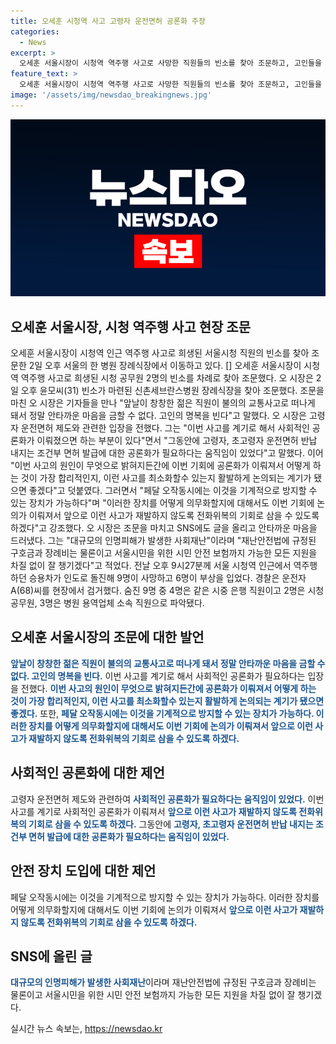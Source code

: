 ```yaml
---
title: 오세훈 시청역 사고 고령자 운전면허 공론화 주장
categories:
  - News
excerpt: >
  오세훈 서울시장이 시청역 역주행 사고로 사망한 직원들의 빈소를 찾아 조문하고, 고인들을 추모하며 안전 문제에 대한 입장을 밝혔습니다. 특히 고령자 운전면허 제도와 관련, 페달 오작동 방지 장치 등 안전에 대한 논의를 촉구했으며 SNS를 통해 시민들에게 안전 보장을 약속했습니다. 이 사건은 인근에서 발생한 역주행 차량으로 9명 사망, 6명 부상을 일으켰고, 운전자는 경찰에 의해 검거된 상황입니다.
feature_text: >
  오세훈 서울시장이 시청역 역주행 사고로 사망한 직원들의 빈소를 찾아 조문하고, 고인들을 추모하며 안전 문제에 대한 입장을 밝혔습니다. 특히 고령자 운전면허 제도와 관련, 페달 오작동 방지 장치 등 안전에 대한 논의를 촉구했으며 SNS를 통해 시민들에게 안전 보장을 약속했습니다. 이 사건은 인근에서 발생한 역주행 차량으로 9명 사망, 6명 부상을 일으켰고, 운전자는 경찰에 의해 검거된 상황입니다.
image: '/assets/img/newsdao_breakingnews.jpg'
---
```


<p><img src="/assets/img/newsdao_breakingnews.jpg" alt="koreaapp 속보" /></p>

<h2 data-ke-size="size26">오세훈 서울시장, 시청 역주행 사고 현장 조문</h2>

<p data-ke-size="size16">오세훈 서울시장이 시청역 인근 역주행 사고로 희생된 서울시청 직원의 빈소를 찾아 조문한 2일 오후 서울의 한 병원 장례식장에서 이동하고 있다.  [] 오세훈 서울시장이 시청역 역주행 사고로 희생된 시청 공무원 2명의 빈소를 차례로 찾아 조문했다. 오 시장은 2일 오후 윤모씨(31) 빈소가 마련된 신촌세브란스병원 장례식장을 찾아 조문했다. 조문을 마친 오 시장은 기자들을 만나 "앞날이 창창한 젊은 직원이 불의의 교통사고로 떠나게 돼서 정말 안타까운 마음을 금할 수 없다. 고인의 명복을 빈다"고 말했다. 오 시장은 고령자 운전면허 제도와 관련한 입장을 전했다. 그는 "이번 사고를 계기로 해서 사회적인 공론화가 이뤄졌으면 하는 부분이 있다"면서 "그동안에 고령자, 초고령자 운전면허 반납 내지는 조건부 면허 발급에 대한 공론화가 필요하다는 움직임이 있었다"고 말했다. 이어 "이번 사고의 원인이 무엇으로 밝혀지든간에 이번 기회에 공론화가 이뤄져서 어떻게 하는 것이 가장 합리적인지, 이런 사고를 최소화할수 있는지 활발하게 논의되는 계기가 됐으면 좋겠다"고 덧붙였다. 그러면서 "페달 오작동시에는 이것을 기계적으로 방지할 수 있는 장치가 가능하다"며 "이러한 장치를 어떻게 의무화할지에 대해서도 이번 기회에 논의가 이뤄져서 앞으로 이런 사고가 재발하지 않도록 전화위복의 기회로 삼을 수 있도록 하겠다"고 강조했다. 오 시장은 조문을 마치고 SNS에도 글을 올리고 안타까운 마음을 드러냈다. 그는 "대규모의 인명피해가 발생한 사회재난"이라며 "재난안전법에 규정된 구호금과 장례비는 물론이고 서울시민을 위한 시민 안전 보험까지 가능한 모든 지원을 차질 없이 잘 챙기겠다"고 적었다. 전날 오후 9시27분께 서울 시청역 인근에서 역주행하던 승용차가 인도로 돌진해 9명이 사망하고 6명이 부상을 입었다. 경찰은 운전자 A(68)씨를 현장에서 검거했다. 숨진 9명 중 4명은 같은 시중 은행 직원이고 2명은 시청 공무원, 3명은 병원 용역업체 소속 직원으로 파악됐다.</p>

<h2 data-ke-size="size26">오세훈 서울시장의 조문에 대한 발언</h2>

<p data-ke-size="size16"><b><span style="color: #1a5490;">앞날이 창창한 젊은 직원이 불의의 교통사고로 떠나게 돼서 정말 안타까운 마음을 금할 수 없다. 고인의 명복을 빈다.</span></b> 이번 사고를 계기로 해서 사회적인 공론화가 필요하다는 입장을 전했다. <b><span style="color: #1a5490;">이번 사고의 원인이 무엇으로 밝혀지든간에 공론화가 이뤄져서 어떻게 하는 것이 가장 합리적인지, 이런 사고를 최소화할수 있는지 활발하게 논의되는 계기가 됐으면 좋겠다.</span></b> 또한, <b><span style="color: #1a5490;">페달 오작동시에는 이것을 기계적으로 방지할 수 있는 장치가 가능하다. 이러한 장치를 어떻게 의무화할지에 대해서도 이번 기회에 논의가 이뤄져서 앞으로 이런 사고가 재발하지 않도록 전화위복의 기회로 삼을 수 있도록 하겠다.</span></b></p>

<h2 data-ke-size="size26">사회적인 공론화에 대한 제언</h2>

<p data-ke-size="size16">고령자 운전면허 제도와 관련하여 <b><span style="color: #1a5490;">사회적인 공론화가 필요하다는 움직임이 있었다.</span></b> 이번 사고를 계기로 사회적인 공론화가 이뤄져서 <b><span style="color: #1a5490;">앞으로 이런 사고가 재발하지 않도록 전화위복의 기회로 삼을 수 있도록 하겠다.</span></b> 그동안에 <b><span style="color: #1a5490;">고령자, 초고령자 운전면허 반납 내지는 조건부 면허 발급에 대한 공론화가 필요하다는 움직임이 있었다.</span></b></p>

<h2 data-ke-size="size26">안전 장치 도입에 대한 제언</h2>

<p data-ke-size="size16">페달 오작동시에는 이것을 기계적으로 방지할 수 있는 장치가 가능하다. 이러한 장치를 어떻게 의무화할지에 대해서도 이번 기회에 논의가 이뤄져서 <b><span style="color: #1a5490;">앞으로 이런 사고가 재발하지 않도록 전화위복의 기회로 삼을 수 있도록 하겠다.</span></b></p>

<h2 data-ke-size="size26">SNS에 올린 글</h2>

<p data-ke-size="size16"><b><span style="color: #1a5490;">대규모의 인명피해가 발생한 사회재난</span></b>이라며 재난안전법에 규정된 구호금과 장례비는 물론이고 서울시민을 위한 시민 안전 보험까지 가능한 모든 지원을 차질 없이 잘 챙기겠다.</p>
실시간 뉴스 속보는, <a href="https://newsdao.kr" rel="dofollow">https://newsdao.kr</a>


